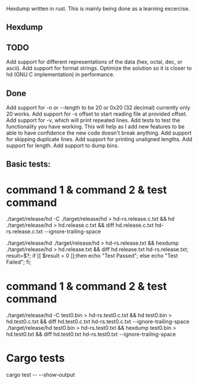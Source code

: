 Hexdump written in rust.  This is mainly being done as a learning excercise.
## Hexdump

## TODO
Add support for different representations of the data (hex, octal, dec, or ascii).
Add support for format strings.
Optimize the solution so it is closer to hd (GNU C implementation) in performance.

## Done

Add support for -n or --length to be 20 or 0x20 (32 decimal) currently only 20 works.
Add support for -s offset to start reading file at provided offset.
Add support for -v, which will print repeated lines.
Add tests to test the functionality you have working.  This will help as I add
new features to be able to have confidence the new code doesn't break anything.
Add support for skipping duplicate lines.
Add support for printing unaligned lengths.
Add support for length.
Add support to dump bins.

## Basic tests:

# command 1 & command 2 & test command
./target/release/hd -C ./target/release/hd > hd-rs.release.c.txt && hd ./target/release/hd > hd.release.c.txt && diff hd.release.c.txt hd-rs.release.c.txt --ignore-trailing-space

./target/release/hd ./target/release/hd > hd-rs.release.txt && hexdump ./target/release/hd > hd.release.txt && diff hd.release.txt hd-rs.release.txt; result=$?; if [[ $result = 0 ]];then  echo "Test Passed"; else echo "Test Failed";  fi;

# command 1 & command 2 & test command
./target/release/hd -C test0.bin > hd-rs.test0.c.txt && hd test0.bin > hd.test0.c.txt && diff hd.test0.c.txt hd-rs.test0.c.txt --ignore-trailing-space
./target/release/hd test0.bin > hd-rs.test0.txt && hexdump test0.bin > hd.test0.txt && diff hd.test0.txt hd-rs.test0.txt --ignore-trailing-space

# Cargo tests
cargo test -- --show-output
